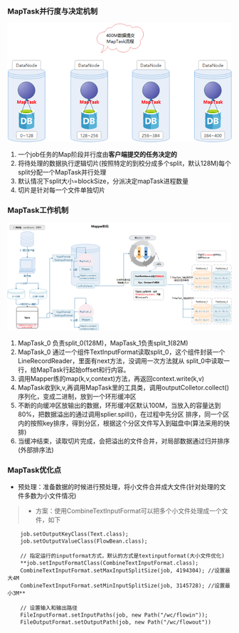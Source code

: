 ### MapTask并行度与决定机制
![](img/MapTask分区流程.png)
1. 一个job任务的Map阶段并行度由**客户端提交的任务决定的**
2. 将待处理的数据执行逻辑切片(按照特定的到校分成多个split，默认128M)每个split分配一个MapTask并行处理
3. 默认情况下split大小=blockSize，分派决定mapTask进程数量
4. 切片是针对每一个文件单独切片
### MapTask工作机制
![](img/MapTask工作机制.png)
1. MapTask_0 负责split_0(128M)，MapTask_1负责split_1(82M)
2. MapTask_0 通过一个组件TextInputFormat读取split_0，这个组件封装一个LineRecordReader，里面有next方法，没调用一次方法就从
split_0中读取一行，给MapTask行起始offset和行内容。
3. 调用Mapper练的map(k,v,context)方法，再返回context.write(k,v)
4. MapTask收到k,v,再调用MapTask里的工具类，调用outputColletor.collect()序列化，变成二进制，放到一个环形缓冲区
5. 不断的向缓冲区放输出的数据，环形缓冲区默认100M，当放入的容量达到80%，把数据溢出的通过调用splier.spill()，在过程中先分区
排序，同一个区内的按照key排序，得到分区，根据这个分区文件写入到磁盘中(算法采用的快排)
6. 当缓冲结束，读取切片完成，会把溢出的文件合并，对局部数据通过归并排序(外部排序法)
### MapTask优化点
- 预处理：准备数据的时候进行预处理，将小文件合并成大文件(针对处理的文件多数为小文件情况)
> - 方案：使用CombineTextInputFormat可以把多个小文件处理成一个文件，如下<br/>
```
    job.setOutputKeyClass(Text.class);
    job.setOutputValueClass(FlowBean.class);
    
    // 指定运行的inputformat方式，默认的方式是textinputformat(大小文件优化)
    **job.setInputFormatClass(CombineTextInputFormat.class);
    CombineTextInputFormat.setMaxInputSplitSize(job, 4194304); //设置最大4M
    CombineTextInputFormat.setMinInputSplitSize(job, 3145728); //设置最小3M**
    
    // 设置输入和输出路径
    FileInputFormat.setInputPaths(job, new Path("/wc/flowin"));
    FileOutputFormat.setOutputPath(job, new Path("/wc/flowout"))
```
 
